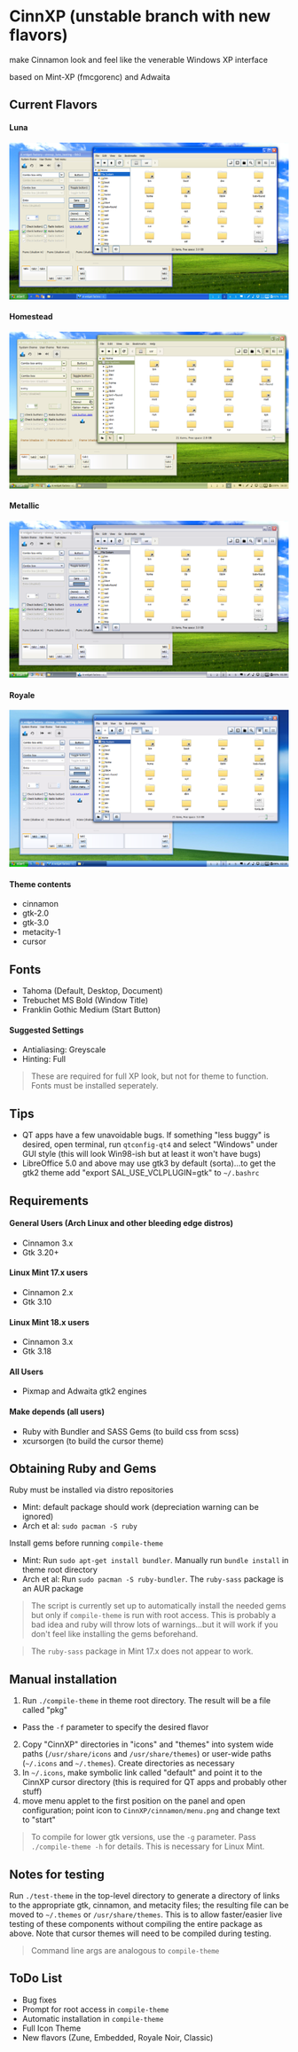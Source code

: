 # CinnXP (unstable branch with new flavors)

make Cinnamon look and feel like the venerable Windows XP interface

based on Mint-XP (fmcgorenc) and Adwaita

## Current Flavors
#### Luna

![luna theme](luna.png?raw=true)

#### Homestead

![homestead theme](homestead.png?raw=true)

#### Metallic

![metallic theme](metallic.png?raw=true)

#### Royale

![royale theme](royale.png?raw=true)

#### Theme contents
* cinnamon
* gtk-2.0
* gtk-3.0
* metacity-1
* cursor

## Fonts
* Tahoma (Default, Desktop, Document)
* Trebuchet MS Bold (Window Title)
* Franklin Gothic Medium (Start Button)

#### Suggested Settings
* Antialiasing: Greyscale
* Hinting: Full

> These are required for full XP look, but not for theme to function. Fonts must be installed seperately.

## Tips
* QT apps have a few unavoidable bugs. If something "less buggy" is desired, open terminal, run `qtconfig-qt4` and select "Windows" under GUI style (this will look Win98-ish but at least it won't have bugs)
* LibreOffice 5.0 and above may use gtk3 by default (sorta)...to get the gtk2 theme add "export SAL\_USE_VCLPLUGIN=gtk" to `~/.bashrc` 

## Requirements

#### General Users (Arch Linux and other bleeding edge distros)
* Cinnamon 3.x
* Gtk 3.20+

#### Linux Mint 17.x users
* Cinnamon 2.x
* Gtk 3.10

#### Linux Mint 18.x users
* Cinnamon 3.x
* Gtk 3.18

#### All Users
* Pixmap and Adwaita gtk2 engines

#### Make depends (all users)
* Ruby with Bundler and SASS Gems (to build css from scss)
* xcursorgen (to build the cursor theme)

## Obtaining Ruby and Gems
Ruby must be installed via distro repositories
* Mint: default package should work (depreciation warning can be ignored)
* Arch et al: `sudo pacman -S ruby`

Install gems before running `compile-theme`
* Mint: Run `sudo apt-get install bundler`. Manually run `bundle install` in theme root directory
* Arch et al: Run `sudo pacman -S ruby-bundler`. The `ruby-sass` package is an AUR package

> The script is currently set up to automatically install the needed gems but only if `compile-theme` is run with root access. This is probably a bad idea and ruby will throw lots of warnings...but it will work if you don't feel like installing the gems beforehand.

> The `ruby-sass` package in Mint 17.x does not appear to work.

## Manual installation

1. Run `./compile-theme` in theme root directory. The result will be a file called "pkg"
  * Pass the `-f` parameter to specify the desired flavor
2. Copy "CinnXP" directories in "icons" and "themes" into system wide paths (`/usr/share/icons` and `/usr/share/themes`) or user-wide paths (`~/.icons` and `~/.themes`). Create directories as necessary
3. In `~/.icons`, make symbolic link called "default" and point it to the CinnXP cursor directory (this is required for QT apps and probably other stuff)
4. move menu applet to the first position on the panel and open configuration; point icon to `CinnXP/cinnamon/menu.png` and change text to "start"

> To compile for lower gtk versions, use the `-g` parameter. Pass `./compile-theme -h` for details. This is necessary for Linux Mint.

## Notes for testing
Run `./test-theme` in the top-level directory to generate a directory of links to the appropriate gtk, cinnamon, and metacity files; the resulting file can be moved to `~/.themes` or `/usr/share/themes`. This is to allow faster/easier live testing of these components without compiling the entire package as above. Note that cursor themes will need to be compiled during testing. 

> Command line args are analogous to `compile-theme`

## ToDo List
* Bug fixes
* Prompt for root access in `compile-theme`
* Automatic installation in `compile-theme`
* Full Icon Theme
* New flavors (Zune, Embedded, Royale Noir, Classic)
